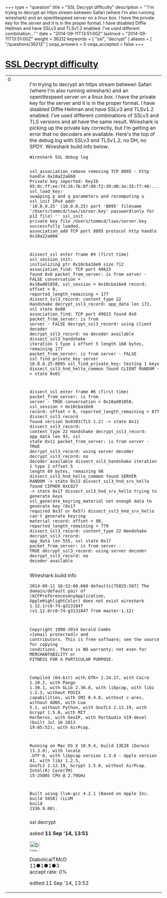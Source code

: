 +++
type = "question"
title = "SSL Decrypt difficulty"
description = '''I&#x27;m trying to decrypt an https stream between Safari (where I&#x27;m also running wireshark) and an openlitespeed server on a linux box. I have the private key for the server and it is in the proper format. I have disabled Diffie Hellman and have SSLv3 and TLSv1.2 enabled. I&#x27;ve used different combination...'''
date = "2014-09-11T13:51:00Z"
lastmod = "2014-09-11T13:51:00Z"
weight = 36212
keywords = [ "ssl", "decrypt" ]
aliases = [ "/questions/36212" ]
osqa_answers = 0
osqa_accepted = false
+++

<div class="headNormal">

# [SSL Decrypt difficulty](/questions/36212/ssl-decrypt-difficulty)

</div>

<div id="main-body">

<div id="askform">

<table id="question-table" style="width:100%;"><colgroup><col style="width: 50%" /><col style="width: 50%" /></colgroup><tbody><tr class="odd"><td style="width: 30px; vertical-align: top"><div class="vote-buttons"><div id="post-36212-score" class="post-score" title="current number of votes">0</div><div id="favorite-count" class="favorite-count"></div></div></td><td><div id="item-right"><div class="question-body"><p>I'm trying to decrypt an https stream between Safari (where I'm also running wireshark) and an openlitespeed server on a linux box. I have the private key for the server and it is in the proper format. I have disabled Diffie Hellman and have SSLv3 and TLSv1.2 enabled. I've used different combinations of SSLv3 and TLS versions and all have the same result. Wireshark is picking up the private key correctly, but I'm getting an error that no decoders are available. Here's the top of the debug log with SSLv3 and TLSv1.2, no DH, no SPDY. Wireshark build info below.</p><pre><code>Wireshark SSL debug log

ssl_association_remove removing TCP 8095 - http handle 0x10a22a660
Private key imported: KeyID 85:8c:ff:ee:74:26:7b:8f:00:f2:39:d0:3e:35:f7:40:...
ssl_load_key: swapping p and q parameters and recomputing u
ssl_init IPv4 addr &#39;10.0.0.25&#39; (10.0.0.25) port &#39;8095&#39; filename &#39;/Users/tommcd/lsws/server.key&#39; password(only for p12 file) &#39;&#39;
ssl_init private key file /Users/tommcd/lsws/server.key successfully loaded.
association_add TCP port 8095 protocol http handle 0x10a22a660

dissect_ssl enter frame #4 (first time)
ssl_session_init: initializing ptr 0x10cba16e0 size 712
association_find: TCP port 49623 found 0x0
packet_from_server: is from server - FALSE
  conversation = 0x10ad01058, ssl_session = 0x10cba16e0
  record: offset = 0, reported_length_remaining = 177
dissect_ssl3_record: content_type 22 Handshake
decrypt_ssl3_record: app_data len 172, ssl state 0x00
association_find: TCP port 49623 found 0x0
packet_from_server: is from server - FALSE
decrypt_ssl3_record: using client decoder
decrypt_ssl3_record: no decoder available
dissect_ssl3_handshake iteration 1 type 1 offset 5 length 168 bytes, remaining 177 
packet_from_server: is from server - FALSE
ssl_find_private_key server 10.0.0.25:8095
ssl_find_private_key: testing 1 keys
dissect_ssl3_hnd_hello_common found CLIENT RANDOM -&gt; state 0x01

dissect_ssl enter frame #6 (first time)
packet_from_server: is from server - TRUE
  conversation = 0x10ad01058, ssl_session = 0x10cba16e0
  record: offset = 0, reported_length_remaining = 877
dissect_ssl3_record found version 0x0303(TLS 1.2) -&gt; state 0x11
dissect_ssl3_record: content_type 22 Handshake
decrypt_ssl3_record: app_data len 93, ssl state 0x11
packet_from_server: is from server - TRUE
decrypt_ssl3_record: using server decoder
decrypt_ssl3_record: no decoder available
dissect_ssl3_handshake iteration 1 type 2 offset 5 length 89 bytes, remaining 98 
dissect_ssl3_hnd_hello_common found SERVER RANDOM -&gt; state 0x13
dissect_ssl3_hnd_srv_hello found CIPHER 0xC027 -&gt; state 0x17
dissect_ssl3_hnd_srv_hello trying to generate keys
ssl_generate_keyring_material not enough data to generate key (0x17 required 0x37 or 0x57)
dissect_ssl3_hnd_srv_hello can&#39;t generate keyring material
  record: offset = 98, reported_length_remaining = 779
dissect_ssl3_record: content_type 22 Handshake
decrypt_ssl3_record: app_data len 555, ssl state 0x17
packet_from_server: is from server - TRUE
decrypt_ssl3_record: using server decoder
decrypt_ssl3_record: no decoder available</code></pre><p>Wireshark build info</p><pre><code>2014-09-11 16:52:00.660 defaults[75025:507] 
The domain/default pair of (kCFPreferencesAnyApplication, AppleHighlightColor) does not exist
wireshark 1.12.1rc0-74-g3131847 (v1.12.0rc0-74-g3131847 from master-1.12)

Copyright 1998-2014 Gerald Combs &lt;[email protected]&gt; and contributors.
This is free software; see the source for copying conditions. There is NO
warranty; not even for MERCHANTABILITY or FITNESS FOR A PARTICULAR PURPOSE.

Compiled (64-bit) with GTK+ 2.24.17, with Cairo 1.10.2, with Pango 1.30.1, with
GLib 2.36.0, with libpcap, with libz 1.2.3, without POSIX capabilities, with SMI
0.4.8, without c-ares, without ADNS, with Lua 5.1, without Python, with GnuTLS
2.12.19, with Gcrypt 1.5.0, with MIT Kerberos, with GeoIP, with PortAudio
V19-devel (built Jul 16 2013 19:05:52), with AirPcap.

Running on Mac OS X 10.9.4, build 13E28 (Darwin 13.3.0), with locale .UTF-8,
with libpcap version 1.3.0 - Apple version 41, with libz 1.2.5, GnuTLS 2.12.19,
Gcrypt 1.5.0, without AirPcap.
       Intel(R) Core(TM) i5-2500S CPU @ 2.70GHz

Built using llvm-gcc 4.2.1 (Based on Apple Inc. build 5658) (LLVM build
2336.9.00).</code></pre></div><div id="question-tags" class="tags-container tags">ssl decrypt</div><div id="question-controls" class="post-controls"></div><div class="post-update-info-container"><div class="post-update-info post-update-info-user"><p>asked <strong>11 Sep '14, 13:51</strong></p><img src="https://secure.gravatar.com/avatar/79b965f8bf193f4c5f6f1da27da80c75?s=32&amp;d=identicon&amp;r=g" class="gravatar" width="32" height="32" alt="DiabolicalTMcD&#39;s gravatar image" /><p>DiabolicalTMcD<br />
<span class="score" title="11 reputation points">11</span><span title="1 badges"><span class="badge1">●</span><span class="badgecount">1</span></span><span title="1 badges"><span class="silver">●</span><span class="badgecount">1</span></span><span title="3 badges"><span class="bronze">●</span><span class="badgecount">3</span></span><br />
<span class="accept_rate" title="Rate of the user&#39;s accepted answers">accept rate:</span> <span title="DiabolicalTMcD has no accepted answers">0%</span></p></div><div class="post-update-info post-update-info-edited"><p>edited 11 Sep '14, 13:52</p></div></div><div id="comments-container-36212" class="comments-container"></div><div id="comment-tools-36212" class="comment-tools"></div><div class="clear"></div><div id="comment-36212-form-container" class="comment-form-container"></div><div class="clear"></div></div></td></tr></tbody></table>

</div>

</div>

